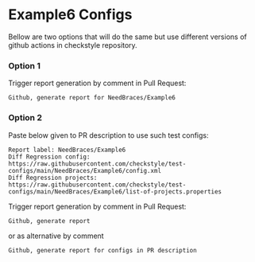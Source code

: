 # Example6 Configs

Bellow are two options that will do the same but use different versions
of github actions in checkstyle repository.


### Option 1
Trigger report generation by comment in Pull Request:
```
Github, generate report for NeedBraces/Example6
```

### Option 2

Paste below given to PR description to use such test configs:
```
Report label: NeedBraces/Example6
Diff Regression config: https://raw.githubusercontent.com/checkstyle/test-configs/main/NeedBraces/Example6/config.xml
Diff Regression projects: https://raw.githubusercontent.com/checkstyle/test-configs/main/NeedBraces/Example6/list-of-projects.properties
```

Trigger report generation by comment in Pull Request:
```
Github, generate report
```
or as alternative by comment
```
Github, generate report for configs in PR description
```
